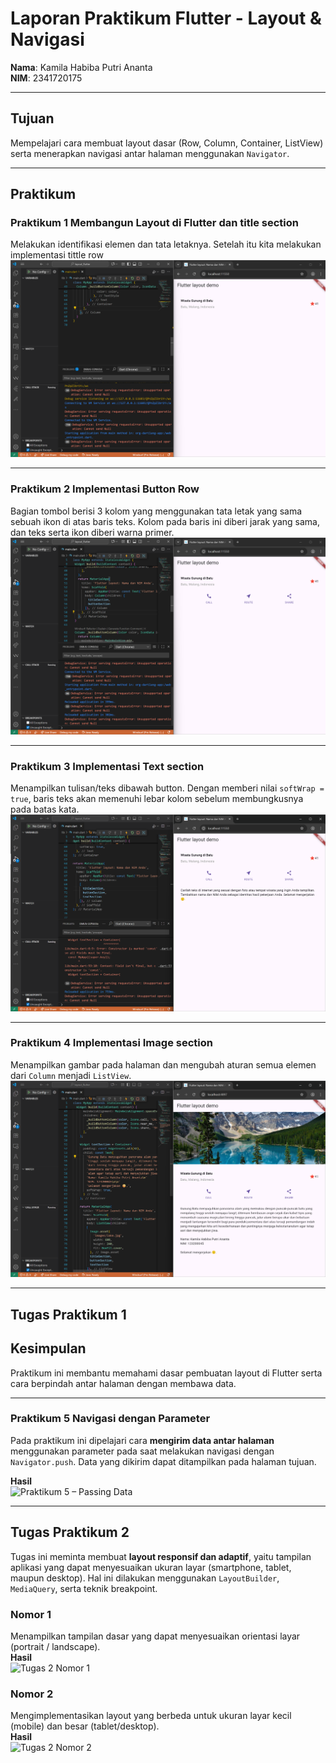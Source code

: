 # Laporan Praktikum Flutter - Layout & Navigasi

**Nama**: Kamila Habiba Putri Ananta  
**NIM**: 2341720175  

---

## Tujuan
Mempelajari cara membuat layout dasar (Row, Column, Container, ListView) serta menerapkan navigasi antar halaman menggunakan `Navigator`.

---

## Praktikum

### Praktikum 1 Membangun Layout di Flutter dan title section
Melakukan identifikasi elemen dan tata letaknya. Setelah itu kita melakukan implementasi tittle row  
![Screenshot Layout](Hasil_praktikum/layout.png)

---

### Praktikum 2 Implementasi Button Row
Bagian tombol berisi 3 kolom yang menggunakan tata letak yang sama sebuah ikon di atas baris teks. Kolom pada baris ini diberi jarak yang sama, dan teks serta ikon diberi warna primer.  
![Screenshot button](Hasil_praktikum/icon.png)

---

### Praktikum 3 Implementasi Text section
Menampilkan tulisan/teks dibawah button. Dengan memberi nilai `softWrap = true`, baris teks akan memenuhi lebar kolom sebelum membungkusnya pada batas kata.  
![Screenshot textSection](Hasil_praktikum/text_section.png)

---

### Praktikum 4 Implementasi Image section
Menampilkan gambar pada halaman dan mengubah aturan semua elemen dari `Column` menjadi `ListView`.  
![Screenshot imageSection](Hasil_praktikum/image_section.png)

---
## Tugas Praktikum 1


## Kesimpulan
Praktikum ini membantu memahami dasar pembuatan layout di Flutter serta cara berpindah antar halaman dengan membawa data.

---

### Praktikum 5  Navigasi dengan Parameter
Pada praktikum ini dipelajari cara **mengirim data antar halaman** menggunakan parameter pada saat melakukan navigasi dengan `Navigator.push`. Data yang dikirim dapat ditampilkan pada halaman tujuan.

**Hasil**  
![Praktikum 5 – Passing Data](Hasil_praktikum/praktikum5.gif)

---

## Tugas Praktikum 2
Tugas ini meminta membuat **layout responsif dan adaptif**, yaitu tampilan aplikasi yang dapat menyesuaikan ukuran layar (smartphone, tablet, maupun desktop). Hal ini dilakukan menggunakan `LayoutBuilder`, `MediaQuery`, serta teknik breakpoint.

### Nomor 1  
Menampilkan tampilan dasar yang dapat menyesuaikan orientasi layar (portrait / landscape).  
**Hasil**  
![Tugas 2 Nomor 1](screenshots/tugas2_nomor1.png)

### Nomor 2  
Mengimplementasikan layout yang berbeda untuk ukuran layar kecil (mobile) dan besar (tablet/desktop).  
**Hasil**  
![Tugas 2 Nomor 2](screenshots/tugas2_nomor2.png)